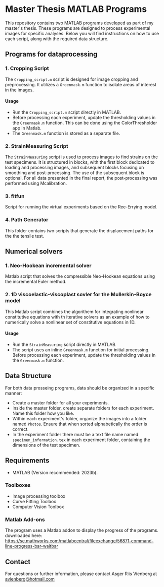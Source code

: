 # Master Thesis MATLAB Programs

This repository contains two MATLAB programs developed as part of my master's thesis. 
These programs are designed to process experimental images for specific analyses. 
Below you will find instructions on how to use each script, along with the required data structure.

## Programs for dataprocessing

### 1. Cropping Script

The `Cropping_script.m` script is designed for image cropping and preprocessing. It utilizes a `Greenmask.m` function to isolate areas of interest in the images.

#### Usage

- Run the `Cropping_script.m` script directly in MATLAB.
- Before processing each experiment, update the thresholding values in the `Greenmask.m` function. This can be done using the ColorThresholder app in Matlab.
- The `Greenmask.m` function is stored as a separate file.

### 2. StrainMeasuring Script

The `StrainMeasuring` script is used to process images to find strains on the test specimens.
It is structured in blocks, with the first block dedicated to loading and processing images, and subsequent blocks focusing on smoothing and post-processing.
The use of the subsequent block is optional. For all data presented in the final report, the post-processing was performed using Mcalibration.

### 3. fitfun 
Script for running the virtual experiments based on the Ree-Errying model.

### 4. Path Generator
This folder contains two scripts that generate the displacement paths for the the tensile test.

## Numerical solvers

### 1. Neo-Hookean incremental solver
Matlab script that solves the compressible Neo-Hookean equations using the incremental Euler method.

### 2. 1D viscoelastic-viscoplast sovler for the Mullerkin-Boyce model 
This Matlab script combines the algorithem for integrating nonlinear constitutive equations with th iterative solvers as an example of how to numerically solve a nonlinear set of constitutive equations in 1D.

#### Usage

- Run the `StrainMeasuring` script directly in MATLAB.
- The script uses an inline `Greenmask.m` function for initial processing. Before processing each experiment, update the thresholding values in the `Greenmask.m` function.

## Data Structure

For both data prosseing programs, data should be organized in a specific manner:

- Create a master folder for all your experiments.
- Inside the master folder, create separate folders for each experiment. Name this folder how you like.
- Within each experiment's folder, organize the images into a folder named `Photos`. Ensure that when sorted alphabetically the order is correct.
- In the experiment folder there must be a text file name named `specimen_information.tex` in each experiment folder, containing the dimensions of the test specimen.

## Requirements

- MATLAB (Version recommended: 2023b).
### Toolboxes
- Image processing toolbox
- Curve Fitting Toolbox
- Computer Vision Toolbox

### Matlab Add-ons
The program uses a Matlab addon to display the progress of the programs. 
downloaded here: https://se.mathworks.com/matlabcentral/fileexchange/56871-command-line-progress-bar-waitbar




## Contact

For questions or further information, please contact Asger Riis Vienberg at avienberg@hotmail.com
